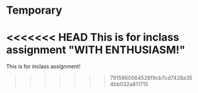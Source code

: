 # Temporary
<<<<<<< HEAD
This is for inclass assignment
<Danny> "WITH ENTHUSIASM!"
=======
This is for inclass assignment!
>>>>>>> 7915860564528f9cb7cd7428a354bb032a811715
